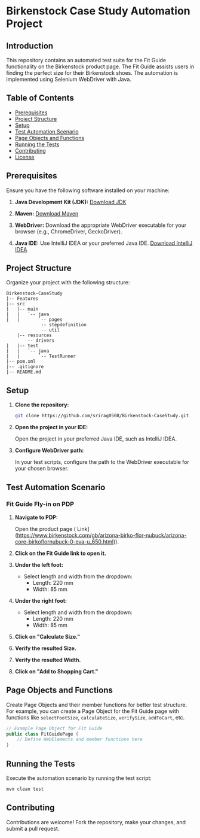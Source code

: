 # Birkenstock Case Study Automation Project

## Introduction

This repository contains an automated test suite for the Fit Guide functionality on the Birkenstock product page. The Fit Guide assists users in finding the perfect size for their Birkenstock shoes. The automation is implemented using Selenium WebDriver with Java.

## Table of Contents

- [Prerequisites](#prerequisites)
- [Project Structure](#project-structure)
- [Setup](#setup)
- [Test Automation Scenario](#test-automation-scenario)
- [Page Objects and Functions](#page-objects-and-functions)
- [Running the Tests](#running-the-tests)
- [Contributing](#contributing)
- [License](#license)

## Prerequisites

Ensure you have the following software installed on your machine:

1. **Java Development Kit (JDK):** [Download JDK](https://www.oracle.com/java/technologies/javase-downloads.html)

2. **Maven:** [Download Maven](https://maven.apache.org/download.cgi)

3. **WebDriver:** Download the appropriate WebDriver executable for your browser (e.g., ChromeDriver, GeckoDriver).

4. **Java IDE:** Use IntelliJ IDEA or your preferred Java IDE. [Download IntelliJ IDEA](https://www.jetbrains.com/idea/download/)

## Project Structure

Organize your project with the following structure:

```plaintext
Birkenstock-CaseStudy
|-- Features
|-- src
|   |-- main
|   |   `-- java
|   |       `-- pages
             -- stepdefinition
             -- util
    |-- resources
        -- drivers
|   |-- test
|   |   `-- java
|   |       `-- TestRunner
|-- pom.xml
|-- .gitignore
|-- README.md

```


## Setup

1. **Clone the repository:**

   ```bash
   git clone https://github.com/srirag0508/Birkenstock-CaseStudy.git
   ```

2. **Open the project in your IDE:**

   Open the project in your preferred Java IDE, such as IntelliJ IDEA.

3. **Configure WebDriver path:**

   In your test scripts, configure the path to the WebDriver executable for your chosen browser.

## Test Automation Scenario

### Fit Guide Fly-in on PDP

1. **Navigate to PDP:**

   Open the product page ( Link](https://www.birkenstock.com/gb/arizona-birko-flor-nubuck/arizona-core-birkoflornubuck-0-eva-u_650.html)).

2. **Click on the Fit Guide link to open it.**

3. **Under the left foot:**

   - Select length and width from the dropdown:
     - Length: 220 mm
     - Width: 85 mm

4. **Under the right foot:**

   - Select length and width from the dropdown:
     - Length: 220 mm
     - Width: 85 mm

5. **Click on "Calculate Size."**

6. **Verify the resulted Size.**

7. **Verify the resulted Width.**

8. **Click on "Add to Shopping Cart."**

## Page Objects and Functions

Create Page Objects and their member functions for better test structure. For example, you can create a Page Object for the Fit Guide page with functions like `selectFootSize`, `calculateSize`, `verifySize`, `addToCart`, etc.

```java
// Example Page Object for Fit Guide
public class FitGuidePage {
    // Define WebElements and member functions here
}
```

## Running the Tests

Execute the automation scenario by running the test script:

```bash
mvn clean test
```

## Contributing

Contributions are welcome! Fork the repository, make your changes, and submit a pull request.

